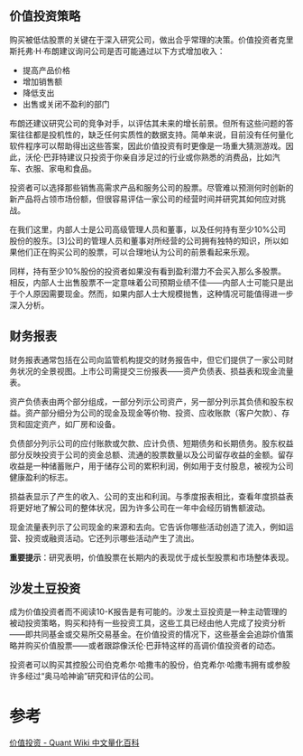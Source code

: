 

## 价值投资策略
购买被低估股票的关键在于深入研究公司，做出合乎常理的决策。价值投资者克里斯托弗·H·布朗建议询问公司是否可能通过以下方式增加收入：

- 提高产品价格
- 增加销售额
- 降低支出
- 出售或关闭不盈利的部门

布朗还建议研究公司的竞争对手，以评估其未来的增长前景。但所有这些问题的答案往往都是投机性的，缺乏任何实质性的数据支持。简单来说，目前没有任何量化软件程序可以帮助得出这些答案，因此价值投资有时更像是一场重大猜测游戏。因此，沃伦·巴菲特建议只投资于你亲自涉足过的行业或你熟悉的消费品，比如汽车、衣服、家电和食品。

投资者可以选择那些销售高需求产品和服务公司的股票。尽管难以预测何时创新的新产品将占领市场份额，但很容易评估一家公司的经营时间并研究其如何应对挑战。

在我们这里，内部人士是公司高级管理人员和董事，以及任何持有至少10%公司股份的股东。[3]公司的管理人员和董事对所经营的公司拥有独特的知识，所以如果他们正在购买公司的股票，可以合理地认为公司的前景看起来乐观。

同样，持有至少10%股份的投资者如果没有看到盈利潜力不会买入那么多股票。相反，内部人士出售股票不一定意味着公司预期业绩不佳——内部人士可能只是出于个人原因需要现金。然而，如果内部人士大规模抛售，这种情况可能值得进一步深入分析。

## 财务报表
财务报表通常包括在公司向监管机构提交的财务报告中，但它们提供了一家公司财务状况的全景视图。上市公司需提交三份报表——资产负债表、损益表和现金流量表。

资产负债表由两个部分组成，一部分列示公司资产，另一部分列示其负债和股东权益。资产部分细分为公司的现金及现金等价物、投资、应收账款（客户欠款）、存货和固定资产，如厂房和设备。

负债部分列示公司的应付账款或欠款、应计负债、短期债务和长期债务。股东权益部分反映投资于公司的资金总额、流通的股票数量以及公司留存收益的金额。留存收益是一种储蓄账户，用于储存公司的累积利润，例如用于支付股息，被视为公司健康盈利的标志。

损益表显示了产生的收入、公司的支出和利润。与季度报表相比，查看年度损益表将更好地了解公司的整体状况，因为许多公司在一年中会经历销售额波动。

现金流量表列示了公司现金的来源和去向。它告诉你哪些活动创造了流入，例如运营、投资或融资活动。它还列示哪些活动产生了流出。

**重要提示**：研究表明，价值股票在长期内的表现优于成长型股票和市场整体表现。

## 沙发土豆投资
成为价值投资者而不阅读10-K报告是有可能的。沙发土豆投资是一种主动管理的被动投资策略，购买和持有一些投资工具，这些工具已经由他人完成了投资分析——即共同基金或交易所交易基金。在价值投资的情况下，这些基金会追踪价值策略并购买价值股票——或者跟踪像沃伦·巴菲特这样的高调价值投资者的动态。

投资者可以购买其控股公司伯克希尔·哈撒韦的股份，伯克希尔·哈撒韦拥有或参股许多经过“奥马哈神谕”研究和评估的公司。

# 参考
[价值投资 - Quant Wiki 中文量化百科](https://quant-wiki.com/basic/finance/%E4%BB%B7%E5%80%BC%E6%8A%95%E8%B5%84_Value%20Investing/)

